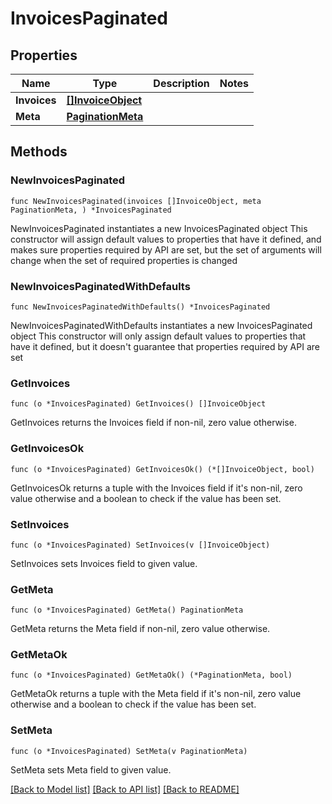# InvoicesPaginated

## Properties

Name | Type | Description | Notes
------------ | ------------- | ------------- | -------------
**Invoices** | [**[]InvoiceObject**](InvoiceObject.md) |  | 
**Meta** | [**PaginationMeta**](PaginationMeta.md) |  | 

## Methods

### NewInvoicesPaginated

`func NewInvoicesPaginated(invoices []InvoiceObject, meta PaginationMeta, ) *InvoicesPaginated`

NewInvoicesPaginated instantiates a new InvoicesPaginated object
This constructor will assign default values to properties that have it defined,
and makes sure properties required by API are set, but the set of arguments
will change when the set of required properties is changed

### NewInvoicesPaginatedWithDefaults

`func NewInvoicesPaginatedWithDefaults() *InvoicesPaginated`

NewInvoicesPaginatedWithDefaults instantiates a new InvoicesPaginated object
This constructor will only assign default values to properties that have it defined,
but it doesn't guarantee that properties required by API are set

### GetInvoices

`func (o *InvoicesPaginated) GetInvoices() []InvoiceObject`

GetInvoices returns the Invoices field if non-nil, zero value otherwise.

### GetInvoicesOk

`func (o *InvoicesPaginated) GetInvoicesOk() (*[]InvoiceObject, bool)`

GetInvoicesOk returns a tuple with the Invoices field if it's non-nil, zero value otherwise
and a boolean to check if the value has been set.

### SetInvoices

`func (o *InvoicesPaginated) SetInvoices(v []InvoiceObject)`

SetInvoices sets Invoices field to given value.


### GetMeta

`func (o *InvoicesPaginated) GetMeta() PaginationMeta`

GetMeta returns the Meta field if non-nil, zero value otherwise.

### GetMetaOk

`func (o *InvoicesPaginated) GetMetaOk() (*PaginationMeta, bool)`

GetMetaOk returns a tuple with the Meta field if it's non-nil, zero value otherwise
and a boolean to check if the value has been set.

### SetMeta

`func (o *InvoicesPaginated) SetMeta(v PaginationMeta)`

SetMeta sets Meta field to given value.



[[Back to Model list]](../README.md#documentation-for-models) [[Back to API list]](../README.md#documentation-for-api-endpoints) [[Back to README]](../README.md)


